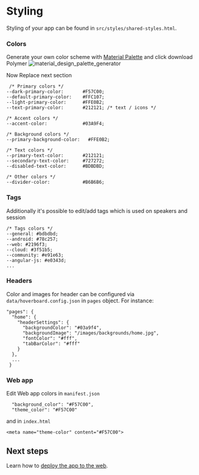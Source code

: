 # Styling

Styling of your app can be found in `src/styles/shared-styles.html`.

### Colors
Generate your own color scheme with [Material Palette][Material Palette]
and click download Polymer
![material_design_palette_generator](https://cloud.githubusercontent.com/assets/2954281/17750340/a02f8e76-64ca-11e6-80f0-53392b30f89a.png)

Now Replace next section
```
 /* Primary colors */
--dark-primary-color:       #F57C00;
--default-primary-color:    #FFC107;
--light-primary-color:      #FFE0B2;
--text-primary-color:       #212121; /* text / icons */

/* Accent colors */
--accent-color:             #03A9F4;

/* Background colors */
--primary-background-color:   #FFE0B2;

/* Text colors */
--primary-text-color:       #212121;
--secondary-text-color:     #727272;
--disabled-text-color:      #BDBDBD;

/* Other colors */
--divider-color:            #B6B6B6;

```


### Tags

Additionally it's possible to edit/add tags which is used on speakers and session
```
/* Tags colors */
--general: #bdbdbd;
--android: #78c257;
--web: #2196f3;
--cloud: #3f51b5;
--community: #e91e63;
--angular-js: #e0343d;
...
```


### Headers

Color and images for header can be configured via `data/hoverboard.config.json`
in `pages` object. For instance:
```
"pages": {
  "home": {
    "headerSettings": {
      "backgroundColor": "#03a9f4",
      "backgroundImage": "/images/backgrounds/home.jpg",
      "fontColor": "#fff",
      "tabBarColor": "#fff"
    }
  },
  ...
 }
```

### Web app

Edit Web app colors in `manifest.json`
```
  "background_color": "#F57C00",
  "theme_color": "#F57C00"
```
and in `index.html`
```
<meta name="theme-color" content="#F57C00">
```

## Next steps

Learn how to [deploy the app to the web](deploy.md).

[Material Palette]: https://www.materialpalette.com/
